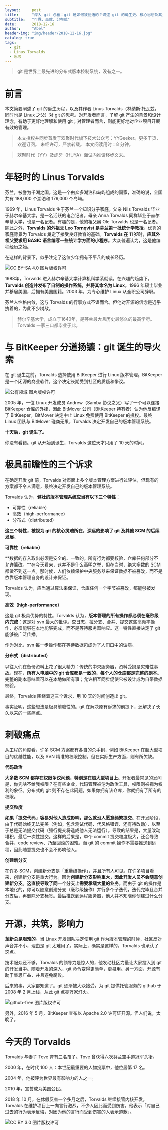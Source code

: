 ```yaml
---
layout:     post
title:      "深入 git 必看：git 是如何被创造的？讲述 git 的诞生史、核心思想及其父：Linus Torvalds"
subtitle:   "可靠，高效，分布式"
date:       2018-12-16
author:     "Abel"
header-img: "img/header/2018-12-16.jpg"
catalog: true
tags:
  - git
  - Linus Torvalds
  - 思考
---
```


> git 是世界上最先进的分布式版本控制系统，没有之一。

# 前言
本文简要阐述了 git 的诞生历程，以及其作者 Linus Torvalds（林纳斯·托瓦兹，同时也是 Linux 之父）对 git 的思考。对开发者而言，了解 git 产生的背景和设计理念，有助于更好地理解和使用 git；对管理者而言，则能更好地对企业项目开展有效的管理。

> 本文授权并同步首发于欢聚时代旗下技术公众号：YYGeeker。更多干货，欢迎订阅。
> 未经许可，严禁转载。
> 本文阅读用时：8 分钟。

> 欢聚时代（YY）及虎牙（HUYA）面试内推请移步文末。

# 年轻时的 Linus Torvalds

芬兰，被誉为千湖之国。这是一个由众多湖泊和岛屿组成的国家，准确的说，全国共有 188,000 个湖泊和 179,000 个岛屿。

1969 年，Linus Torvalds 生于芬兰一个知识分子家庭。父亲 Nils Torvalds 毕业于赫尔辛基大学，是一名活跃的电台记者。母亲 Anna Torvalds 同样毕业于赫尔辛基大学，也是一名记者。有趣的是，他的祖父奥 Ole Torvalds 也是一名记者。除此之外，**Torvalds 的外祖父 Leo Tornqvist 是芬兰第一批统计学教授**。优秀的家庭背景为 Torvalds 奠定了接受良好教育的基础。**Torvalds 在 11 岁时，应其外祖父要求用 BASIC 语言编写一些统计学方面的小程序**。大众普遍认为，这是他编程经历之始。

在这样的背景下，似乎注定了这位少年拥有不平凡的成长经历。

![CC BY-SA 4.0 图片版权许可](/img/in_post/2018-12-16-0.png)

1988年，Torvalds 进入赫尔辛基大学计算机科学系就读。在兴趣的趋势下，**Torvalds 创造并发布了自制的操作系统，并将其命名为 Linux**。1996 年硕士毕业并移居美国，后拥有美国国籍。2003 年，为专心维护 Linux 从全职公司辞职。

芬兰人性格内敛，这与 Torvalds 的行事方式不谋而合。但他对开源的信念是近乎执着的，为此不少树敌。

> 赫尔辛基大学，成立于1640年，是芬兰最大且历史最悠久的最高学府。Torvalds 一家三口都毕业于此。

# 与 BitKeeper 分道扬镳：git 诞生的导火索

在 git 诞生之前，Torvalds 选择使用 BitKeeper 进行 Linux 版本管理。BitKeeper 是一个闭源的商业软件，这个决定长期受到社区的质疑和争议。

![公有领域 图片版权许可](/img/in_post/2018-12-16-1.png)

2005 年，一位 Linux 开发成员 Andrew（Samba 协议之父）写了一个可以连接 BitKeeper 仓库的外挂，因此 BitMover 公司（BitKeeper 持有者）认为他反编译了 BitKeeper。BitMover 决定中止 Linux 免费使用 BitKeeper 的授权。最终 Linux 团队与 BitMover 磋商无果，Torvalds 决定开发自己的版本管理系统。

**十天后，git 诞生了。**

你没有看错。git 从开始到诞生，Torvalds 这位天才只用了 10 天的时间。

# 极具前瞻性的三个诉求

在确定开发 git 前，Torvalds 对市面上多个版本管理方案进行过评估，但现有的方案都不令人满意，最终决定开发自己的版本管理系统。

Torvalds 认为，**健壮的版本管理系统应当有以下三个特性**：

- 可靠性（reliable）
- 高效（high-performance）
- 分布式（distributed）

**这三个特性，被视为 git 的核心灵魂所在，深远的影响了 git 及其他 SCM 的后续发展**。

**可靠性（reliable）**

**数据的存入取出必须是安全的、一致的。所有行为都要校验，仓库任何部分不允许篡改。**在今天看来，这并不是什么高明之举，但在当时，绝大多数的 SCM 都做不到这一点。那时候，人们依赖保护中央服务器来保证数据不被篡改，而不是依靠版本管理自身的设计来保证。

Torvalds 认为，应当通过算法来保证，仓库任何一个字节被篡改，都能够被发现。

**高效（high-performance）**

这是 git 极具优势的特性。Torvalds 认为，**版本管理的所有操作都必须在毫秒级内完成**：这是对 svn 最大的批评。查日志、拉分支、合并、提交这些高频率操作，必须能够在本地能够完成，而不是等待服务器响应。这一特性直接决定了 git 能够被广泛传播。

作为对比，svn 每一步操作都在等待数据包成为了人们口中的诟病。

**分布式（distributed）**

以往人们在备份资料上花了很大精力：传统的中央服务器，资料受损是灾难性事故。现在，**所有人电脑中的 git 仓库都是一致的，每个人的仓库都是完整的副本**。完整的副本意味着可以在本地做所有事；允许相互同步促使它被设计成为自带数据校验。

最终，Torvalds 围绕着这三个诉求，用 10 天的时间创造出 git。

事实证明，这些想法是极具前瞻性的。git 在解决原有诉求的前提下，还解决了长久以来的一些痛点。

# 刺破痛点

从工程的角度看，许多 SCM 方案都有各自的杀手锏，例如 BitKeeper 在超大型项目的优越性能，以及 SVN 精准的权限控制。但在实际生产方面，则有所欠缺。

**代码政治**

**大多数 SCM 都存在权限争议问题，特别是在超大型项目上**。开发者最常见的发问是，你凭啥不给我权限？在有些企业，代码管理被沦为政治工具，权限则被视为权利的象征。分布式的 git 则不存在此问题，如果你拥有该仓库，你就拥有了所有的权限。

**提交粒度**

**如果「提交代码」容易对他人造成影响，那么就没人愿意频繁提交**。在开发阶段，由于代码始终无法完美（例如，包含测试代码、代风格错误、还有待改动），以至于总是无法提交代码（强行提交将造成他人无法运行）。导致的结果是，大量改动堆积，最后一次性提交。这样的后果是，单个 commit 提交粒度极大，还会导致合并、code review、乃至回滚的困难。而 git 的 commit 操作不需要推送到远程，因此随意提交也不会不影响他人。

**创建新分支**

在许多 SCM，创建新分支是「重量级操作」，并且所有人可见。在许多项目看来，创建新分支是重大行为。因为**创建新分支影响重大，因此开发人员不会随意创建新分支。这直接导致了同一个分支上需要承载大量的业务**。而由于 git 的操作是本地化的，你可以随意创建分支（毫秒级操作）并行多个子迭代，迭代完毕且合并分支后，再删除分支标签。最后推送到远程服务器，他人并不知晓你创建过什么分支。

# 开源，共筑，影响力

**革新总是艰难的**。当 Linux 开发团队决定使用 git 作为版本管理的时候，社区反对声音并不小，理由是 git 太难用了。实际上，确实是这样的，Torvalds 也承认了这点。

技术服众还不够。Torvalds 的领导力是惊人的，他发动社区力量让大家投入到 git 的开发当中。随着开发的深入，git 命令变得更简单，更易用。另一方面，开源有助于集思广益，并且避免腐败。

后来的事，大家都知道了。git 逐渐被大众接受，为 git 提供托管服务的 github 于 2008 年 2 月上线，从此 git 点亮万家灯火。

![github-free 图片版权许可](/img/in_post/2018-12-16-2.png)

另外，2016 年 5 月，BitKeeper 宣布以 Apache 2.0 许可证开源。但人们说，太晚了。

# 今天的 Torvalds

Torvalds 与妻子 Tove 育有三名孩子。Tove 曾获得六次芬兰空手道冠军头衔。

2000 年，在时代 100 人：本世纪最重要的人物投票中，他位居第 17 名。

2004 年，他被评为世界最有影响力的人之一。

2010 年，宣誓成为美国公民。

2018 年 10 月，在休假反省一个多月之后，Torvalds 继续接管内核开发。Torvalds 在维护项目上一向言行激烈，不少人因此而受到伤害。他表示「对自己过去的行为表示反悔，对因为他的言行而受到伤害的人表示道歉」。

![CC BY 3.0 图片版权许可](/img/in_post/2018-12-16-3.png)